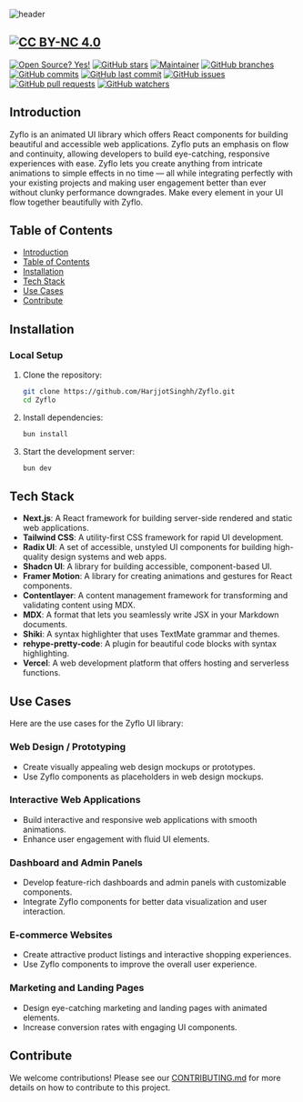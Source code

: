 ![header](https://github.com/user-attachments/assets/0c8158bb-212f-473a-9b9f-708962cda676)


## [![CC BY-NC 4.0][cc-by-nc-shield]][cc-by-nc]

[![Open Source? Yes!](https://badgen.net/badge/Open%20Source%20%3F/Yes%21/blue?icon=github)](https://github.com/HarjjotSinghh/Zyflo)
[![GitHub stars](https://badgen.net/github/stars/HarjjotSinghh/Zyflo?color=blue)](https://GitHub.com/HarjjotSinghh/Zyflo/stargazers/)
[![Maintainer](https://badgen.net/badge/maintainer/Harjot%20Singh%20Rana/blue)](https://harjot.pro)
[![GitHub branches](https://badgen.net/github/branches/HarjjotSinghh/Zyflo?color=blue)](https://github.com/HarjjotSinghh/Zyflo)
[![GitHub commits](https://badgen.net/github/commits/HarjjotSinghh/Zyflo?color=blue)](https://github.com/HarjjotSinghh/Zyflo/commits/main)
[![GitHub last commit](https://badgen.net/github/last-commit/HarjjotSinghh/Zyflo?color=blue)](https://github.com/HarjjotSinghh/Zyflo/commits/main)
[![GitHub issues](https://badgen.net/github/issues/HarjjotSinghh/Zyflo?color=blue)](https://github.com/HarjjotSinghh/Zyflo/issues)
[![GitHub pull requests](https://badgen.net/github/prs/HarjjotSinghh/Zyflo?color=blue)](https://github.com/HarjjotSinghh/Zyflo/pulls)
[![GitHub watchers](https://badgen.net/github/watchers/HarjjotSinghh/Zyflo?color=blue)](https://GitHub.com/HarjjotSinghh/Zyflo/watchers/)

[cc-by-nc]: LICENSE
[cc-by-nc-image]: https://licensebuttons.net/l/by-nc/4.0/88x31.png
[cc-by-nc-shield]: https://img.shields.io/badge/License-CC%20BY--NC%204.0-lightgrey.svg

## Introduction

Zyflo is an animated UI library which offers React components for building beautiful and accessible web applications. Zyflo puts an emphasis on flow and continuity, allowing developers to build eye-catching, responsive experiences with ease. Zyflo lets you create anything from intricate animations to simple effects in no time — all while integrating perfectly with your existing projects and making user engagement better than ever without clunky performance downgrades. Make every element in your UI flow together beautifully with Zyflo.

## Table of Contents

- [Introduction](#introduction)
- [Table of Contents](#table-of-contents)
- [Installation](#installation)
- [Tech Stack](#tech-stack)
- [Use Cases](#use-cases)
- [Contribute](#contribute)

## Installation

### Local Setup

1. Clone the repository:

   ```sh
   git clone https://github.com/HarjjotSinghh/Zyflo.git
   cd Zyflo
   ```

2. Install dependencies:

   ```sh
   bun install
   ```

3. Start the development server:
   ```sh
   bun dev
   ```

## Tech Stack

- **Next.js**: A React framework for building server-side rendered and static web applications.
- **Tailwind CSS**: A utility-first CSS framework for rapid UI development.
- **Radix UI**: A set of accessible, unstyled UI components for building high-quality design systems and web apps.
- **Shadcn UI**: A library for building accessible, component-based UI.
- **Framer Motion**: A library for creating animations and gestures for React components.
- **Contentlayer**: A content management framework for transforming and validating content using MDX.
- **MDX**: A format that lets you seamlessly write JSX in your Markdown documents.
- **Shiki**: A syntax highlighter that uses TextMate grammar and themes.
- **rehype-pretty-code**: A plugin for beautiful code blocks with syntax highlighting.
- **Vercel**: A web development platform that offers hosting and serverless functions.

## Use Cases

Here are the use cases for the Zyflo UI library:

### Web Design / Prototyping

- Create visually appealing web design mockups or prototypes.
- Use Zyflo components as placeholders in web design mockups.

### Interactive Web Applications

- Build interactive and responsive web applications with smooth animations.
- Enhance user engagement with fluid UI elements.

### Dashboard and Admin Panels

- Develop feature-rich dashboards and admin panels with customizable components.
- Integrate Zyflo components for better data visualization and user interaction.

### E-commerce Websites

- Create attractive product listings and interactive shopping experiences.
- Use Zyflo components to improve the overall user experience.

### Marketing and Landing Pages

- Design eye-catching marketing and landing pages with animated elements.
- Increase conversion rates with engaging UI components.

## Contribute

We welcome contributions! Please see our [CONTRIBUTING.md](CONTRIBUTING.md) for more details on how to contribute to this project.
